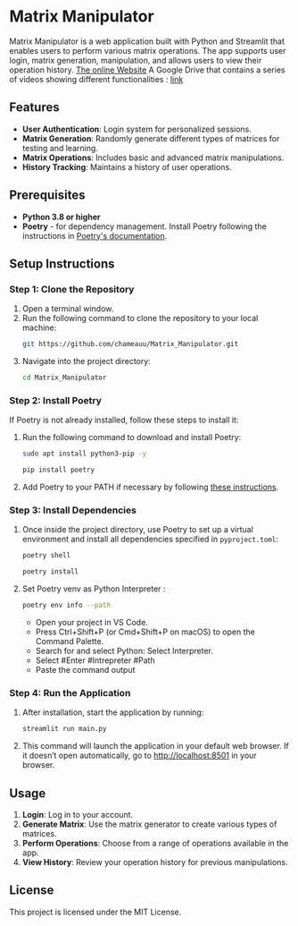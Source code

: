 
# Matrix Manipulator

Matrix Manipulator is a web application built with Python and Streamlit that enables users to perform various matrix operations. The app supports user login, matrix generation, manipulation, and allows users to view their operation history.
[The online Website](https://matrixmanipulator.streamlit.app/)
A Google Drive that contains a series of videos showing different functionalities : [link](https://drive.google.com/drive/folders/1525Wje2cVol8hIw5MTvOj0EhGHlFQ0OS?usp=drive_link)
## Features

- **User Authentication**: Login system for personalized sessions.
- **Matrix Generation**: Randomly generate different types of matrices for testing and learning.
- **Matrix Operations**: Includes basic and advanced matrix manipulations.
- **History Tracking**: Maintains a history of user operations.

## Prerequisites

- **Python 3.8 or higher**
- **Poetry** - for dependency management. Install Poetry following the instructions in [Poetry's documentation](https://python-poetry.org/docs/#installation).

## Setup Instructions

### Step 1: Clone the Repository

1. Open a terminal window.
2. Run the following command to clone the repository to your local machine:
   ```bash
   git https://github.com/chameauu/Matrix_Manipulator.git
   ```
3. Navigate into the project directory:
   ```bash
   cd Matrix_Manipulator
   ```

### Step 2: Install Poetry

If Poetry is not already installed, follow these steps to install it:

1. Run the following command to download and install Poetry:
   ```bash
   sudo apt install python3-pip -y
   ```
    ```bash
   pip install poetry
   ```
2. Add Poetry to your PATH if necessary by following [these instructions](https://python-poetry.org/docs/#installation).

### Step 3: Install Dependencies

1. Once inside the project directory, use Poetry to set up a virtual environment and install all dependencies specified in `pyproject.toml`:
   ```bash
   poetry shell
   ```

   ```bash
   poetry install
   ```
2. Set Poetry venv as Python Interpreter :
   ```bash
   poetry env info --path
   ```
      - Open your project in VS Code.
      - Press Ctrl+Shift+P (or Cmd+Shift+P on macOS) to open the Command Palette.
      - Search for and select Python: Select Interpreter.
      - Select #Enter #Intrepreter #Path
      - Paste  the command output
### Step 4: Run the Application

1. After installation, start the application by running:
   ```bash
   streamlit run main.py
   ```
2. This command will launch the application in your default web browser. If it doesn’t open automatically, go to [http://localhost:8501](http://localhost:8501) in your browser.

## Usage

1. **Login**: Log in to your account.
2. **Generate Matrix**: Use the matrix generator to create various types of matrices.
3. **Perform Operations**: Choose from a range of operations available in the app.
4. **View History**: Review your operation history for previous manipulations.


## License

This project is licensed under the MIT License.
